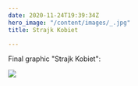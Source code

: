 ```yaml
---
date: 2020-11-24T19:39:34Z
hero_image: "/content/images/_.jpg"
title: Strajk Kobiet

---
```


Final graphic "Strajk Kobiet":

![](/content/images/strajk_kobiet.jpg)